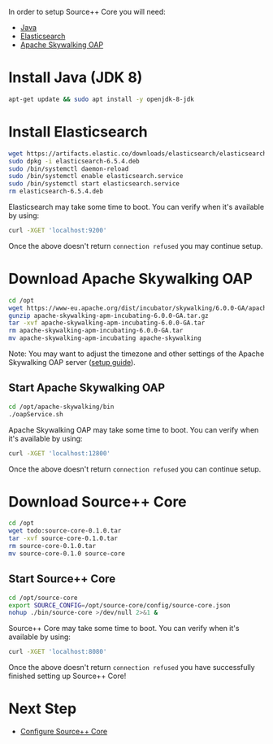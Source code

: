 In order to setup Source++ Core you will need:

 * [Java](https://www.oracle.com/java/)
 * [Elasticsearch](https://www.elastic.co/products/elasticsearch)
 * [Apache Skywalking OAP](https://skywalking.apache.org/)

# Install Java (JDK 8)
```sh
apt-get update && sudo apt install -y openjdk-8-jdk
```

# Install Elasticsearch

```sh
wget https://artifacts.elastic.co/downloads/elasticsearch/elasticsearch-6.5.4.deb
sudo dpkg -i elasticsearch-6.5.4.deb
sudo /bin/systemctl daemon-reload
sudo /bin/systemctl enable elasticsearch.service
sudo /bin/systemctl start elasticsearch.service
rm elasticsearch-6.5.4.deb
```

Elasticsearch may take some time to boot. You can verify when it's available by using:
```sh
curl -XGET 'localhost:9200'
```

Once the above doesn't return `connection refused` you may continue setup.

# Download Apache Skywalking OAP
```sh
cd /opt
wget https://www-eu.apache.org/dist/incubator/skywalking/6.0.0-GA/apache-skywalking-apm-incubating-6.0.0-GA.tar.gz
gunzip apache-skywalking-apm-incubating-6.0.0-GA.tar.gz
tar -xvf apache-skywalking-apm-incubating-6.0.0-GA.tar
rm apache-skywalking-apm-incubating-6.0.0-GA.tar
mv apache-skywalking-apm-incubating apache-skywalking
```

Note: You may want to adjust the timezone and other settings of the Apache Skywalking OAP server ([setup guide](https://github.com/apache/incubator-skywalking/blob/master/docs/en/setup/backend/backend-ui-setup.md)).

## Start Apache Skywalking OAP
```sh
cd /opt/apache-skywalking/bin
./oapService.sh
```

Apache Skywalking OAP may take some time to boot. You can verify when it's available by using:
```sh
curl -XGET 'localhost:12800'
```

Once the above doesn't return `connection refused` you can continue setup.

# Download Source++ Core
```sh
cd /opt
wget todo:source-core-0.1.0.tar
tar -xvf source-core-0.1.0.tar
rm source-core-0.1.0.tar
mv source-core-0.1.0 source-core
```

## Start Source++ Core
```sh
cd /opt/source-core
export SOURCE_CONFIG=/opt/source-core/config/source-core.json
nohup ./bin/source-core >/dev/null 2>&1 &
```

Source++ Core may take some time to boot. You can verify when it's available by using:
```sh
curl -XGET 'localhost:8080'
```

Once the above doesn't return `connection refused` you have successfully finished setting up Source++ Core!

# Next Step

- [Configure Source++ Core](./04-configure-source-core.md)

